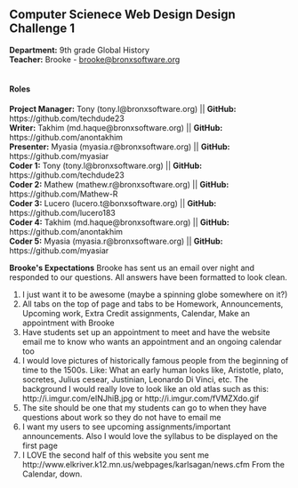 <h2>Computer Scienece Web Design Design Challenge 1</h2>

<strong>Department:</strong> 9th grade Global History<br />
<strong>Teacher:</strong> Brooke - brooke@bronxsoftware.org<br /> <br />

<h4>Roles</h4>
<strong>Project Manager:</strong> Tony (tony.l@bronxsoftware.org) || <strong>GitHub:</strong> https://github.com/techdude23 <br />
<strong>Writer:</strong> Takhim (md.haque@bronxsoftware.org) || <strong>GitHub:</strong> https://github.com/anontakhim <br />
<strong>Presenter:</strong> Myasia (myasia.r@bronxsoftware.org) || <strong>GitHub:</strong> https://github.com/myasiar <br />
<strong>Coder 1:</strong> Tony (tony.l@bronxsoftware.org) || <strong>GitHub:</strong> https://github.com/techdude23 <br />
<strong>Coder 2:</strong> Mathew (mathew.r@bronxsoftware.org) || <strong>GitHub:</strong> https://github.com/Mathew-R <br />
<strong>Coder 3:</strong> Lucero (lucero.t@bonxsoftware.org) || <strong>GitHub:</strong> https://github.com/lucero183 <br />
<strong>Coder 4:</strong> Takhim (md.haque@bronxsoftware.org) || <strong>GitHub:</strong> https://github.com/anontakhim <br />
<strong>Coder 5:</strong> Myasia (myasia.r@bronxsoftware.org) || <strong>GitHub:</strong> https://github.com/myasiar

<strong>Brooke's Expectations</strong>
Brooke has sent us an email over night and responded to our questions. All answers have been formatted to look clean.
<ol>
  <li>I just want it to be awesome (maybe a spinning globe somewhere on it?)</li>
  <li>All tabs on the top of page and tabs to be Homework, Announcements, Upcoming work, Extra Credit assignments, Calendar, Make an appointment with Brooke</li>
  <li>Have students set up an appointment to meet and have the website email me to know who wants an appointment and an ongoing calendar too</li>
  <li>I would love pictures of historically famous people from the beginning of time to the 1500s. Like: What an early human looks like, Aristotle, plato, socretes, Julius cesear, Justinian, Leonardo Di Vinci, etc. The background I would really love to look like an old atlas such as this: http://i.imgur.com/eINJhiB.jpg or http://i.imgur.com/fVMZXdo.gif</li>
  <li>The site should be one that my students can go to when they have questions about work so they do not have to email me</li>
  <li> I want my users to see upcoming assignments/important announcements. Also I would love the syllabus to be displayed on the first page </li>
  <li> I LOVE the second half of this website you sent me http://www.elkriver.k12.mn.us/webpages/karlsagan/news.cfm From the Calendar, down.</li>
</ol>
